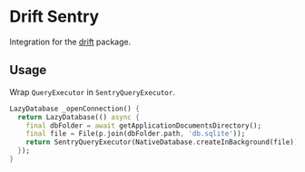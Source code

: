 # Drift Sentry

Integration for the [drift](https://pub.dev/packages/drift) package.

## Usage

Wrap `QueryExecutor` in `SentryQueryExecutor`.

```dart
LazyDatabase _openConnection() {
  return LazyDatabase(() async {
    final dbFolder = await getApplicationDocumentsDirectory();
    final file = File(p.join(dbFolder.path, 'db.sqlite'));
    return SentryQueryExecutor(NativeDatabase.createInBackground(file));
  });
}
```
